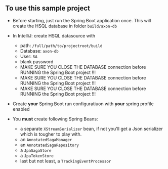 ## To use this sample project

* Before starting, just run the Spring Boot application once. This will
create the HSQL database in folder `build/axon-db`
* In IntelliJ: create HSQL datasource with
  * path: `/full/path/to/projectroot/build`
  * Database: `axon-db`
  * User: `SA`
  * blank password
  * MAKE SURE YOU CLOSE THE DATABASE connection before RUNNING the Spring Boot project !!!
  * MAKE SURE YOU CLOSE THE DATABASE connection before RUNNING the Spring Boot project !!!
  * MAKE SURE YOU CLOSE THE DATABASE connection before RUNNING the Spring Boot project !!!

* Create **your** Spring Boot run configuratiuon with **your** spring profile enabled

* You **must** create following Spring Beans:
  * a separate `XStreamSerializer` bean, if not you'll
    get a Json serializer which is tougher to play with.
  * an `AnnotatedSagaManager`
  * an `AnnotatedSagaRepository`
  * a `JpaSagaStore`
  * a `JpaTokenStore`
  * last but not least, a `TrackingEventProcessor`

